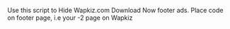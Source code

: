 Use this script to Hide Wapkiz.com Download Now
footer ads.
Place code on footer page, i.e your -2 page on Wapkiz
